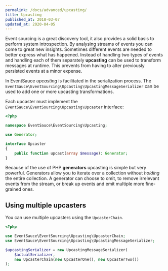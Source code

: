 ```yaml
---
permalink: /docs/advanced/upcasting/
title: Upcasting
published_at: 2018-03-07
updated_at: 2020-04-05
---
```


Event sourcing is a great discovery tool, it also provides a
solid basis to perform system introspection. By analysing streams
of events you can come to great new insights. Sometimes different
events are needed to better express what has happened. Instead of
handling two types of events and handling each of them separately
**upcasting** can be used to transform messages at runtime. This
prevents from having to alter previously persisted events at a minor
expense.

In EventSauce _upcasting_ is facilitated in the serialization
process. The `EventSauce\EventSourcing\Upcasting\UpcastingMessageSerializer`
can be used to add one or more upcasting transformations.

Each upcaster must implement the `EventSauce\EventSourcing\Upcasting\Upcaster`
interface:

```php
<?php

namespace EventSauce\EventSourcing\Upcasting;

use Generator;

interface Upcaster
{
    public function upcast(array $message): Generator;
}
```

Because of the use of PHP **generators** upcasting is simple but very
powerful. Generators allow you to iterate over a collection without
_holding_ the entire collection. A generator can choose to omit, to remove
irrelevant events from the stream, or break up events and emit multiple
more fine-grained ones.

## Using multiple upcasters

You can use multiple upcasters using the `UpcasterChain`.

```php
<?php

use EventSauce\EventSourcing\Upcasting\UpcasterChain;
use EventSauce\EventSourcing\Upcasting\UpcastingMessageSerializer;

$upcastingSerializer = new UpcastingMessageSerializer(
    $actualSerializer,
    new UpcasterChain(new UpcasterOne(), new UpcasterTwo())
);
```
